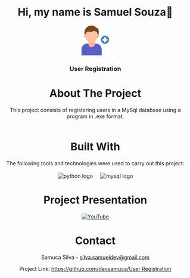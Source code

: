 <h1 align="center">Hi, my name is Samuel Souza👋</h1>
  <div align="center"> <img src="icon.png" alt="Logo" width="80" height="80"> </div>

  <h3 align="center">User Registration</h3>



<h1 align="center"> About The Project </h1>

<div align="center">This project consists of registering users in a MySql database using a program in .exe format.</div>

<br>
<h1 align="center"> Built With </h1>

<div align="center">The following tools and technologies were used to carry out this project:</div>

<br>

<div align="center">
  <img src="https://cdn.jsdelivr.net/gh/devicons/devicon/icons/python/python-original.svg" height="40" alt="python logo"  />
  <img width="12" />
  <img src="https://cdn.jsdelivr.net/gh/devicons/devicon/icons/mysql/mysql-original.svg" height="40" alt="mysql logo"  />
</div>

<div>
<h1 align="center">Project Presentation</h1>

<div align="center">

<a href="">![YouTube](https://img.shields.io/badge/YouTube-%23FF0000.svg?style=for-the-badge&logo=YouTube&logoColor=white)</a>

</div>
</div>


<h1 align="center"> Contact </h1>

<div align="center">

Samuca Silva - silva.samueldev@gmail.com

Project Link: [https://github.com/devsamuca/User Registration](https://github.com/devsamuca/Password-Generator)

</div>
